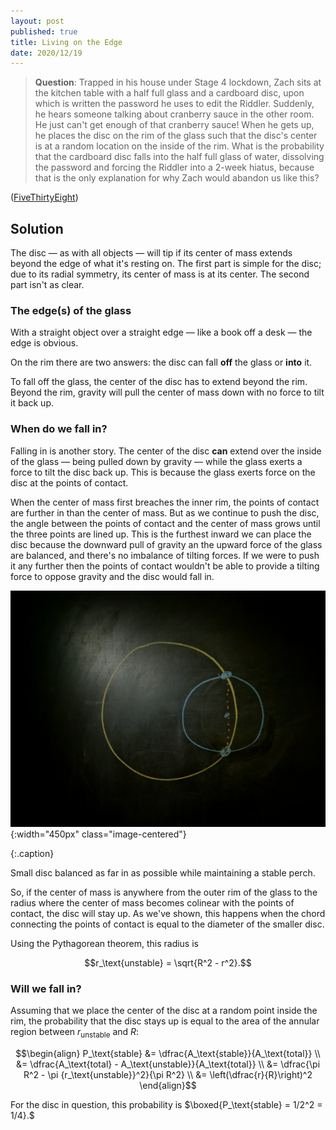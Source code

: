 ```yaml
---
layout: post
published: true
title: Living on the Edge
date: 2020/12/19
---
```


>**Question**: Trapped in his house under Stage $4$ lockdown, Zach sits at the kitchen table with a half full glass and a cardboard disc, upon which is written the password he uses to edit the Riddler. Suddenly, he hears someone talking about cranberry sauce in the other room. He just can't get enough of that cranberry sauce! When he gets up, he places the disc on the rim of the glass such that the disc's center is at a random location on the inside of the rim. What is the probability that the cardboard disc falls into the half full glass of water, dissolving the password and forcing the Riddler into a $2$-week hiatus, because that is the only explanation for why Zach would abandon us like this?

<!--more-->

([FiveThirtyEight](https://fivethirtyeight.com/features/can-you-not-flip-your-lid/))

## Solution

The disc — as with all objects — will tip if its center of mass extends beyond the edge of what it's resting on. The first part is simple for the disc; due to its radial symmetry, its center of mass is at its center. The second part isn't as clear.

### The edge(s) of the glass

With a straight object over a straight edge — like a book off a desk — the edge is obvious. 

On the rim there are two answers: the disc can fall **off** the glass or **into** it. 

To fall off the glass, the center of the disc has to extend beyond the rim. Beyond the rim, gravity will pull the center of mass down with no force to tilt it back up.

### When do we fall in?

Falling in is another story. The center of the disc **can** extend over the inside of the glass — being pulled down by gravity — while the glass exerts a force to tilt the disc back up. This is because the glass exerts force on the disc at the points of contact. 

When the center of mass first breaches the inner rim, the points of contact are further in than the center of mass. But as we continue to push the disc, the angle between the points of contact and the center of mass grows until the three points are lined up. This is the furthest inward we can place the disc because the downward pull of gravity an the upward force of the glass are balanced, and there's no imbalance of tilting forces. If we were to push it any further then the points of contact wouldn't be able to provide a tilting force to oppose gravity and the disc would fall in.

![](/img/2020-12-20-glass-diagram.jpg){:width="450px" class="image-centered"}

{:.caption}

Small disc balanced as far in as possible while maintaining a stable perch.

So, if the center of mass is anywhere from the outer rim of the glass to the radius where the center of mass becomes colinear with the points of contact, the disc will stay up. As we've shown, this happens when the chord connecting the points of contact is equal to the diameter of the smaller disc.

Using the Pythagorean theorem, this radius is 

$$r_\text{unstable} = \sqrt{R^2 - r^2}.$$

### Will we fall in?

Assuming that we place the center of the disc at a random point inside the rim, the probability that the disc stays up is equal to the area of the annular region between $r_\text{unstable}$ and $R:$

$$\begin{align}
P_\text{stable} &= \dfrac{A_\text{stable}}{A_\text{total}} \\
&= \dfrac{A_\text{total} - A_\text{unstable}}{A_\text{total}} \\
&= \dfrac{\pi R^2 - \pi {r_\text{unstable}}^2}{\pi R^2} \\
&= \left(\dfrac{r}{R}\right)^2
\end{align}$$

For the disc in question, this probability is $\boxed{P_\text{stable} = 1/2^2 = 1/4}.$

<br>
